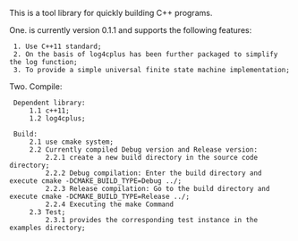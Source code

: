 This is a tool library for quickly building C++ programs.

One. is currently version 0.1.1 and supports the following features:

     1. Use C++11 standard;
     2. On the basis of log4cplus has been further packaged to simplify the log function;
     3. To provide a simple universal finite state machine implementation;

Two. Compile:

     Dependent library:
         1.1 c++11;
         1.2 log4cplus;

     Build:
         2.1 use cmake system;
         2.2 Currently compiled Debug version and Release version:
             2.2.1 create a new build directory in the source code directory;
             2.2.2 Debug compilation: Enter the build directory and execute cmake -DCMAKE_BUILD_TYPE=Debug ../;
             2.2.3 Release compilation: Go to the build directory and execute cmake -DCMAKE_BUILD_TYPE=Release ../;
             2.2.4 Executing the make Command
         2.3 Test;
             2.3.1 provides the corresponding test instance in the examples directory;
